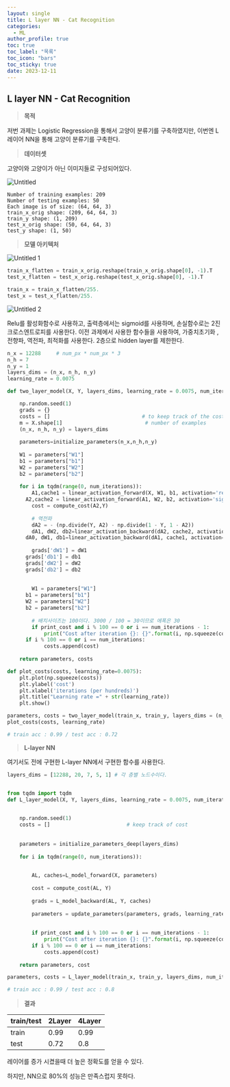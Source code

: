 ```yaml
---
layout: single
title: L layer NN - Cat Recognition
categories:
  - ML
author_profile: true
toc: true
toc_label: "목록"
toc_icon: "bars"
toc_sticky: true
date: 2023-12-11
---
```


## L layer NN - Cat Recognition

> **목적**
> 

저번 과제는 Logistic Regression을 통해서 고양이 분류기를 구축하였지만, 이번엔 L레이어 NN을 통해 고양이 분류기를 구축한다.

> **데이터셋**
> 

고양이와 고양이가 아닌 이미지들로 구성되어있다.

![Untitled](https://github.com/Jongwon0280/Jongwon0280.github.io/assets/56438131/bdba3bf8-17b4-4e00-9685-a8302277de98)

```
Number of training examples: 209
Number of testing examples: 50
Each image is of size: (64, 64, 3)
train_x_orig shape: (209, 64, 64, 3)
train_y shape: (1, 209)
test_x_orig shape: (50, 64, 64, 3)
test_y shape: (1, 50)
```

> **모델 아키텍처**
> 

![Untitled 1](https://github.com/Jongwon0280/Jongwon0280.github.io/assets/56438131/88c7d976-08e2-4f52-8444-2cbfce69e33a)

```python
train_x_flatten = train_x_orig.reshape(train_x_orig.shape[0], -1).T   
test_x_flatten = test_x_orig.reshape(test_x_orig.shape[0], -1).T

train_x = train_x_flatten/255.
test_x = test_x_flatten/255.
```

![Untitled 2](https://github.com/Jongwon0280/Jongwon0280.github.io/assets/56438131/00635c0f-b40c-41ef-b0ef-8368b5eedbfa)

Relu를 활성화함수로 사용하고, 출력층에서는 sigmoid를 사용하며, 손실함수로는 2진 크로스엔트로피를 사용한다. 이전 과제에서 사용한 함수들을 사용하여, 가중치초기화 , 전향파, 역전파, 최적화를 사용한다. 2층으로 hidden layer를 제한한다.

```python
n_x = 12288     # num_px * num_px * 3
n_h = 7
n_y = 1
layers_dims = (n_x, n_h, n_y)
learning_rate = 0.0075
```

```python
def two_layer_model(X, Y, layers_dims, learning_rate = 0.0075, num_iterations = 3000, print_cost=False):

	np.random.seed(1)
	grads = {}
	costs = []                              # to keep track of the cost
	m = X.shape[1]                           # number of examples
	(n_x, n_h, n_y) = layers_dims
	
	parameters=initialize_parameters(n_x,n_h,n_y)
	
	W1 = parameters["W1"]
	b1 = parameters["b1"]
	W2 = parameters["W2"]
	b2 = parameters["b2"]
	
	for i in tqdm(range(0, num_iterations)):
		A1,cache1 = linear_activation_forward(X, W1, b1, activation='relu')
	  A2,cache2 = linear_activation_forward(A1, W2, b2, activation='sigmoid')
		cost = compute_cost(A2,Y)
		
		# 역전파
		dA2 = - (np.divide(Y, A2) - np.divide(1 - Y, 1 - A2))
		dA1, dW2, db2=linear_activation_backward(dA2, cache2, activation='sigmoid')
	  dA0, dW1, db1=linear_activation_backward(dA1, cache1, activation='relu')
		
		grads['dW1'] = dW1
	  grads['db1'] = db1
	  grads['dW2'] = dW2
	  grads['db2'] = db2
	
	
		W1 = parameters["W1"]
	  b1 = parameters["b1"]
	  W2 = parameters["W2"]
	  b2 = parameters["b2"]
		
		# 배치사이즈는 100이다. 3000 / 100 = 30이므로 에폭은 30
		if print_cost and i % 100 == 0 or i == num_iterations - 1:
	        print("Cost after iteration {}: {}".format(i, np.squeeze(cost)))
	  if i % 100 == 0 or i == num_iterations:
	        costs.append(cost)
	
	return parameters, costs

def plot_costs(costs, learning_rate=0.0075):
    plt.plot(np.squeeze(costs))
    plt.ylabel('cost')
    plt.xlabel('iterations (per hundreds)')
    plt.title("Learning rate =" + str(learning_rate))
    plt.show()

parameters, costs = two_layer_model(train_x, train_y, layers_dims = (n_x, n_h, n_y), num_iterations = 2500, print_cost=True)
plot_costs(costs, learning_rate)

# train acc : 0.99 / test acc : 0.72
```

> **L-layer NN**
> 

여기서도 전에 구현한 L-layer NN에서 구현한 함수를 사용한다.

```python
layers_dims = [12288, 20, 7, 5, 1] # 각 층별 노드수이다.
```

```python

from tqdm import tqdm
def L_layer_model(X, Y, layers_dims, learning_rate = 0.0075, num_iterations = 3000, print_cost=False):
    

    np.random.seed(1)
    costs = []                         # keep track of cost
    
   
    parameters = initialize_parameters_deep(layers_dims)
   
    for i in tqdm(range(0, num_iterations)):

        
        AL, caches=L_model_forward(X, parameters)
        
        cost = compute_cost(AL, Y)
        
        grads = L_model_backward(AL, Y, caches)
        
        parameters = update_parameters(parameters, grads, learning_rate)
        
        
        if print_cost and i % 100 == 0 or i == num_iterations - 1:
            print("Cost after iteration {}: {}".format(i, np.squeeze(cost)))
        if i % 100 == 0 or i == num_iterations:
            costs.append(cost)
    
    return parameters, cost

parameters, costs = L_layer_model(train_x, train_y, layers_dims, num_iterations = 2500, print_cost = True)

# train acc : 0.99 / test acc : 0.8

```

> **결과**
> 

| train/test | 2Layer | 4Layer |
| --- | --- | --- |
| train | 0.99 | 0.99 |
| test | 0.72 | 0.8 |

레이어를 증가 시켰을때 더 높은 정확도를 얻을 수 있다.

하지만, NN으로 80%의 성능은 만족스럽지 못하다.